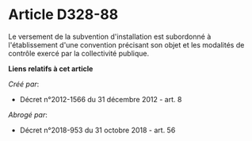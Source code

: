 # Article D328-88

Le versement de la subvention d'installation est subordonné à l'établissement d'une convention précisant son objet et les
modalités de contrôle exercé par la collectivité publique.

**Liens relatifs à cet article**

_Créé par_:

  - Décret n°2012-1566 du 31 décembre 2012 - art. 8

_Abrogé par_:

  - Décret n°2018-953 du 31 octobre 2018 - art. 56
